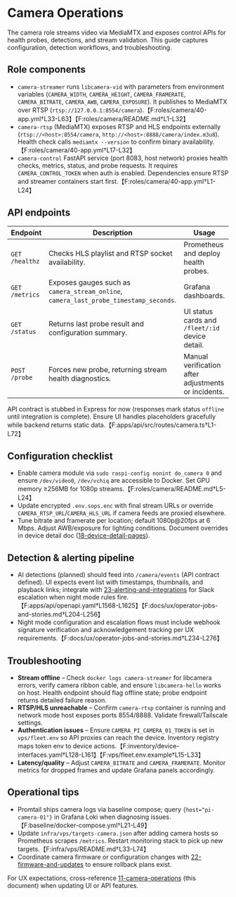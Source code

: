 # Camera Operations

The camera role streams video via MediaMTX and exposes control APIs for health probes, detections, and stream validation. This guide captures configuration, detection workflows, and troubleshooting.

## Role components

- `camera-streamer` runs `libcamera-vid` with parameters from environment variables (`CAMERA_WIDTH`, `CAMERA_HEIGHT`, `CAMERA_FRAMERATE`, `CAMERA_BITRATE`, `CAMERA_AWB`, `CAMERA_EXPOSURE`). It publishes to MediaMTX over RTSP (`rtsp://127.0.0.1:8554/camera`).【F:roles/camera/40-app.yml†L33-L63】【F:roles/camera/README.md†L1-L32】
- `camera-rtsp` (MediaMTX) exposes RTSP and HLS endpoints externally (`rtsp://<host>:8554/camera`, `http://<host>:8888/camera/index.m3u8`). Health check calls `mediamtx --version` to confirm binary availability.【F:roles/camera/40-app.yml†L17-L32】
- `camera-control` FastAPI service (port 8083, host network) proxies health checks, metrics, status, and probe requests. It requires `CAMERA_CONTROL_TOKEN` when auth is enabled. Dependencies ensure RTSP and streamer containers start first.【F:roles/camera/40-app.yml†L1-L24】

## API endpoints

| Endpoint       | Description                                                                           | Usage                                               |
| -------------- | ------------------------------------------------------------------------------------- | --------------------------------------------------- |
| `GET /healthz` | Checks HLS playlist and RTSP socket availability.                                     | Prometheus and deploy health probes.                |
| `GET /metrics` | Exposes gauges such as `camera_stream_online`, `camera_last_probe_timestamp_seconds`. | Grafana dashboards.                                 |
| `GET /status`  | Returns last probe result and configuration summary.                                  | UI status cards and `/fleet/:id` device detail.     |
| `POST /probe`  | Forces new probe, returning stream health diagnostics.                                | Manual verification after adjustments or incidents. |

API contract is stubbed in Express for now (responses mark status `offline` until integration is complete). Ensure UI handles placeholders gracefully while backend returns static data.【F:apps/api/src/routes/camera.ts†L1-L72】

## Configuration checklist

- Enable camera module via `sudo raspi-config nonint do_camera 0` and ensure `/dev/video0`, `/dev/vchiq` are accessible to Docker. Set GPU memory ≥256MB for 1080p streams.【F:roles/camera/README.md†L5-L24】
- Update encrypted `.env.sops.enc` with final stream URLs or override `CAMERA_RTSP_URL`/`CAMERA_HLS_URL` if camera feeds are proxied elsewhere.
- Tune bitrate and framerate per location; default 1080p@20fps at 6 Mbps. Adjust AWB/exposure for lighting conditions. Document overrides in device detail doc ([18-device-detail-pages](./18-device-detail-pages.md)).

## Detection & alerting pipeline

- AI detections (planned) should feed into `/camera/events` (API contract defined). UI expects event list with timestamps, thumbnails, and playback links; integrate with [23-alerting-and-integrations](./23-alerting-and-integrations.md) for Slack escalation when night mode rules fire.【F:apps/api/openapi.yaml†L1568-L1625】【F:docs/ux/operator-jobs-and-stories.md†L204-L256】
- Night mode configuration and escalation flows must include webhook signature verification and acknowledgement tracking per UX requirements.【F:docs/ux/operator-jobs-and-stories.md†L234-L276】

## Troubleshooting

- **Stream offline** – Check `docker logs camera-streamer` for libcamera errors, verify camera ribbon cable, and ensure `libcamera-hello` works on host. Health endpoint should flag offline state; probe endpoint returns detailed failure reason.
- **RTSP/HLS unreachable** – Confirm `camera-rtsp` container is running and network mode host exposes ports 8554/8888. Validate firewall/Tailscale settings.
- **Authentication issues** – Ensure `CAMERA_PI_CAMERA_01_TOKEN` is set in `vps/fleet.env` so API proxies can reach the device. Inventory registry maps token env to device actions.【F:inventory/device-interfaces.yaml†L128-L161】【F:vps/fleet.env.example†L15-L33】
- **Latency/quality** – Adjust `CAMERA_BITRATE` and `CAMERA_FRAMERATE`. Monitor metrics for dropped frames and update Grafana panels accordingly.

## Operational tips

- Promtail ships camera logs via baseline compose; query `{host="pi-camera-01"}` in Grafana Loki when diagnosing issues.【F:baseline/docker-compose.yml†L21-L49】
- Update `infra/vps/targets-camera.json` after adding camera hosts so Prometheus scrapes `/metrics`. Restart monitoring stack to pick up new targets.【F:infra/vps/README.md†L33-L74】
- Coordinate camera firmware or configuration changes with [22-firmware-and-updates](./22-firmware-and-updates.md) to ensure rollback plans exist.

For UX expectations, cross-reference [11-camera-operations](./11-camera-operations.md) (this document) when updating UI or API features.
